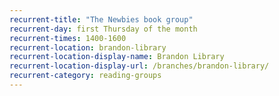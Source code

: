 ```yaml
---
recurrent-title: "The Newbies book group"
recurrent-day: first Thursday of the month
recurrent-times: 1400-1600
recurrent-location: brandon-library
recurrent-location-display-name: Brandon Library
recurrent-location-display-url: /branches/brandon-library/
recurrent-category: reading-groups
---
```

